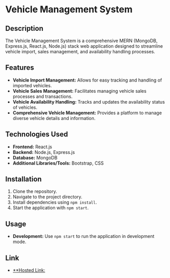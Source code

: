 # Vehicle Management System

## Description
The Vehicle Management System is a comprehensive MERN (MongoDB, Express.js, React.js, Node.js) stack web application designed to streamline vehicle import, sales management, and availability handling processes.

## Features

- **Vehicle Import Management:** Allows for easy tracking and handling of imported vehicles.
- **Vehicle Sales Management:** Facilitates managing vehicle sales processes and transactions.
- **Vehicle Availability Handling:** Tracks and updates the availability status of vehicles.
- **Comprehensive Vehicle Management:** Provides a platform to manage diverse vehicle details and information.

## Technologies Used

- **Frontend:** React.js
- **Backend:** Node.js, Express.js
- **Database:** MongoDB
- **Additional Libraries/Tools:** Bootstrap, CSS

## Installation
1. Clone the repository.
2. Navigate to the project directory.
3. Install dependencies using `npm install`.
4. Start the application with `npm start`.

## Usage
- **Development:** Use `npm start` to run the application in development mode.

## Link
- [**Hosted Link:](https://sl-car-sale.vercel.app/)




